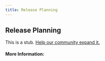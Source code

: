 ```yaml
---
title: Release Planning
---
```


## Release Planning

This is a stub. [Help our community expand it.](https://github.com/freeCodeCamp/guide-articles/tree/master/articles/Agile/Release-Planning/index.md)

<!-- The article goes here, in GitHub-flavored Markdown. Feel free to add YouTube videos, images, and CodePen/JSBin embeds  -->

#### More Information:
<!-- Please add any articles you think might be helpful to read before writing the article -->


